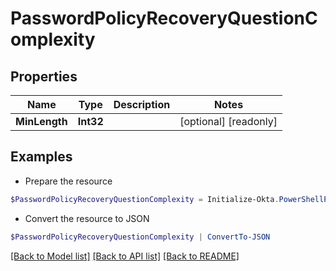 # PasswordPolicyRecoveryQuestionComplexity
## Properties

Name | Type | Description | Notes
------------ | ------------- | ------------- | -------------
**MinLength** | **Int32** |  | [optional] [readonly] 

## Examples

- Prepare the resource
```powershell
$PasswordPolicyRecoveryQuestionComplexity = Initialize-Okta.PowerShellPasswordPolicyRecoveryQuestionComplexity  -MinLength null
```

- Convert the resource to JSON
```powershell
$PasswordPolicyRecoveryQuestionComplexity | ConvertTo-JSON
```

[[Back to Model list]](../README.md#documentation-for-models) [[Back to API list]](../README.md#documentation-for-api-endpoints) [[Back to README]](../README.md)

